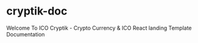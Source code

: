 # cryptik-doc
Welcome To ICO Cryptik - Crypto Currency &amp; ICO React landing Template Documentation 
